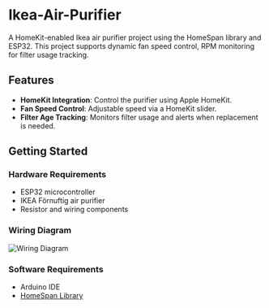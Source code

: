 # Ikea-Air-Purifier
A HomeKit-enabled Ikea air purifier project using the HomeSpan library and ESP32. This project supports dynamic fan speed control, RPM monitoring for filter usage tracking.

## Features
- **HomeKit Integration**: Control the purifier using Apple HomeKit.
- **Fan Speed Control**: Adjustable speed via a HomeKit slider.
- **Filter Age Tracking**: Monitors filter usage and alerts when replacement is needed.

## Getting Started

### Hardware Requirements
- ESP32 microcontroller
- IKEA Förnuftig air purifier
- Resistor and wiring components

### Wiring Diagram
![Wiring Diagram](images/wiring_diagram.png)

### Software Requirements
- Arduino IDE
- [HomeSpan Library](https://github.com/HomeSpan/HomeSpan)
